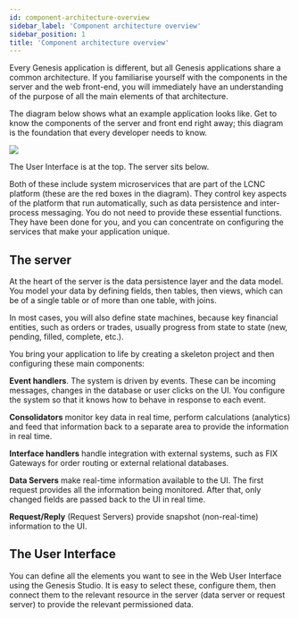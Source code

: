 ```yaml
---
id: component-architecture-overview
sidebar_label: 'Component architecture overview'
sidebar_position: 1
title: 'Component architecture overview'
---
```


Every Genesis application is different, but all Genesis applications share a common architecture. If you familiarise yourself with the components in the server and the web front-end, you will immediately have an understanding of the purpose of all the main elements of that architecture.

The diagram below shows what an example application looks like. Get to know the components of the server and front end right away; this diagram is the foundation that every developer needs to know.

![](/img/component-architecture-02.png)

The User Interface is at the top. The server sits below. 

Both of these include system microservices that are part of the LCNC platform (these are the red boxes in the diagram). They control key aspects of the platform that run automatically, such as data persistence and inter-process messaging. You do not need to provide these essential functions. They have been done for you, and you can concentrate on configuring the services that make your application unique.

## The server

At the heart of the server is the data persistence layer and the data model. You model your data by defining fields, then tables, then views, which can be of a single table or of more than one table, with joins. 

In most cases, you will also define state machines, because key financial entities, such as orders or trades, usually progress from state to state (new, pending, filled, complete, etc.).

You bring your application to life by creating a skeleton project and then configuring these main components:

**Event handlers**. The system is driven by events. These can be incoming messages, changes in the database or user clicks on the UI. You configure the system so that it knows how to behave in response to each event.

**Consolidators** monitor key data in real time, perform calculations (analytics) and feed that information back to a separate area to provide the information in real time.

**Interface handlers** handle integration with external systems, such as FIX Gateways for order routing or external relational databases.

**Data Servers** make real-time information available to the UI. The first request provides all the information being monitored. After that, only changed fields are passed back to the UI in real time.

**Request/Reply** (Request Servers) provide snapshot (non-real-time) information to the UI.

## The User Interface

You can define all the elements you want to see in the Web User Interface using the Genesis Studio. It is easy to select these, configure them, then connect them to the relevant resource in the server (data server or request server) to provide the relevant permissioned data.